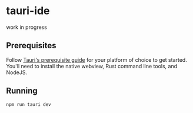 # tauri-ide

work in progress

## Prerequisites

Follow [Tauri's prerequisite guide](https://v2.tauri.app/start/prerequisites/) for your platform of choice to get started. You'll need to install the native webview, Rust command line tools, and NodeJS.

## Running

```sh
npm run tauri dev
```